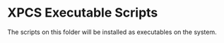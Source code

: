 # XPCS Executable Scripts

The scripts on this folder will be installed as executables on the system.